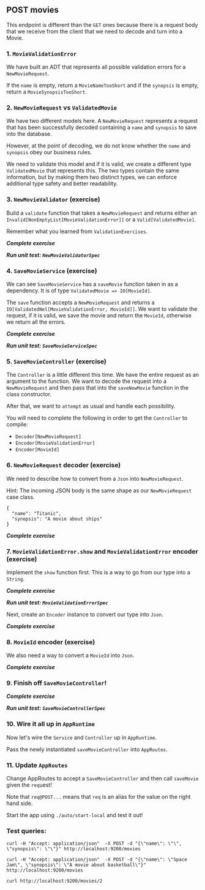 ## POST movies

This endpoint is different than the `GET` ones because there is a request body that we receive from the client that we need to decode and turn into a Movie.

### 1. `MovieValidationError`

We have built an ADT that represents all possible validation errors for a `NewMovieRequest`.

If the `name` is empty, return a `MovieNameTooShort` and if the `synopsis` is empty, return a `MovieSynopsisTooShort`.

### 2. `NewMovieRequest` vs `ValidatedMovie`

We have two different models here. A `NewMovieRequest` represents a request that has been successfully decoded containing a `name` and `synopsis` to save into the database. 

However, at the point of decoding, we do not know whether the `name` and `synopsis` obey our business rules.

We need to validate this model and if it is valid, we create a different type `ValidatedMovie` that represents this. The two types contain the same information, but by making them two distinct types, we can enforce additional type safety and better readability.

### 3. `NewMovieValidator` (exercise)

Build a `validate` function that takes a `NewMovieRequest` and returns either an `Invalid[NonEmptyList[MovieValidationError]]` or a `Valid[ValidatedMovie]`.

Remember what you learned from `ValidationExercises`.

_**Complete exercise**_

_**Run unit test: `NewMovieValidatorSpec`**_

### 4. `SaveMovieService` (exercise)

We can see `SaveMovieService` has a `saveMovie` function taken in as a dependency. It is of type `ValidatedMovie => IO[MovieId]`. 

The `save` function accepts a `NewMovieRequest` and returns a `IO[ValidatedNel[MovieValidationError, MovieId]]`. We want to validate the request, if it is valid, we save the movie and return the `MovieId`, otherwise we return all the errors. 

_**Complete exercise**_

_**Run unit test: `SaveMovieServiceSpec`**_

### 5. `SaveMovieController` (exercise)

The `Controller` is a little different this time. We have the entire request as an argument to the function. We want to decode the request into a `NewMovieRequest` and then pass that into the `saveNewMovie` function in the class constructor.

After that, we want to `attempt` as usual and handle each possibility.

You will need to complete the following in order to get the `Controller` to compile:

- `Decoder[NewMovieRequest]` 
- `Encoder[MovieValidationError]`
- `Encoder[MovieId]`

### 6. `NewMovieRequest` decoder (exercise)

We need to describe how to convert from a `Json` into `NewMovieRequest`.

Hint: The incoming JSON body is the same shape as our `NewMovieRequest` case class.

```
{
  "name": "Titanic",
  "synopsis": "A movie about ships"
}
```

_**Complete exercise**_

### 7. `MovieValidationError.show` and `MovieValidationError` encoder (exercise)

Implement the `show` function first. This is a way to go from our type into a `String`. 

_**Complete exercise**_

_**Run unit test: `MovieValidationErrorSpec`**_

Next, create an `Encoder` instance to convert our type into `Json`.

_**Complete exercise**_

### 8. `MovieId` encoder (exercise)

We also need a way to convert a `MovieId` into `Json`.

_**Complete exercise**_

### 9. Finish off `SaveMovieController`!

_**Complete exercise**_

_**Run unit test: `SaveMovieControllerSpec`**_

### 10. Wire it all up in `AppRuntime`

Now let's wire the `Service` and `Controller` up in `AppRuntime`.

Pass the newly instantiated `saveMovieController` into `AppRoutes`.

### 11. Update `AppRoutes`

Change AppRoutes to accept a `SaveMovieController` and then call `saveMovie` given the `req`uest!

Note that `req@POST...` means that `req` is an alias for the value on the right hand side.

Start the app using `./auto/start-local` and test it out!

### Test queries:

```
curl -H "Accept: application/json"  -X POST -d "{\"name\": \"\", \"synopsis\": \"\"}" http://localhost:9200/movies

curl -H "Accept: application/json"  -X POST -d "{\"name\": \"Space Jam\", \"synopsis\": \"A movie about basketball\"}" http://localhost:9200/movies

curl http://localhost:9200/movies/2
```